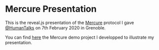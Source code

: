 # Mercure Presentation

This is the reveal.js presentation of the [Mercure](https://mercure.rocks/) protocol I gave [@HumanTalks](https://github.com/HumanTalks) on 7th February 2020 in Grenoble.

You can find [here](https://github.com/chloebriquet/mercure-demo) the Mercure demo project I developped to illustrate my presentation.
